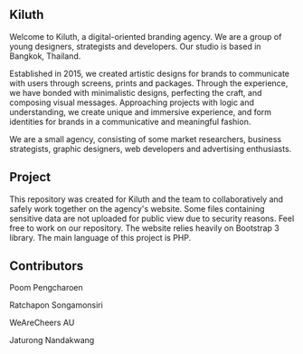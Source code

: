 ## Kiluth

Welcome to Kiluth, a digital-oriented branding agency. We are a group of young designers, strategists and developers. Our studio is based in Bangkok, Thailand. 

Established in 2015, we created artistic designs for brands to communicate with users through screens, prints and packages. Through the experience, we have bonded with minimalistic designs, perfecting the craft, and composing visual messages. Approaching projects with logic and understanding, we create unique and immersive experience, and form identities for brands in a communicative and meaningful fashion. 

We are a small agency, consisting of some market researchers, business strategists, graphic designers, web developers and advertising enthusiasts.

## Project

This repository was created for Kiluth and the team to collaboratively and safely work together on the agency's website. Some files containing sensitive data are not uploaded for public view due to security reasons. Feel free to work on our repository. The website relies heavily on Bootstrap 3 library. The main language of this project is PHP.

## Contributors

Poom Pengcharoen

Ratchapon Songamonsiri

WeAreCheers AU

Jaturong Nandakwang